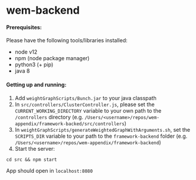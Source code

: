 # wem-backend

#### Prerequisites: 
Please have the following tools/libraries installed:
- node v12 
- npm (node package manager)
- python3 (+ pip)
- java 8

#### Getting up and running: 
1. Add `weightGraphScripts/Bunch.jar` to your java classpath
2. In `src/controllers/ClusterController.js`, please set the `CURRENT_WORKING_DIRECTORY` variable to your own path to the `/controllers` directory (e.g. `/Users/<username>/repos/wem-appendix/framework-backed/src/controllers`)
3. In `weightGraphScripts/generateWeightedGraphWithArguments.sh`, set the `SCRIPTS_DIR` variable to your path to the `framework-backend` folder (e.g. `/Users/<username>/repos/wem-appendix/framework-backend`)
4. Start the server: 
```
cd src && npm start
```
App should open in `localhost:8080`
